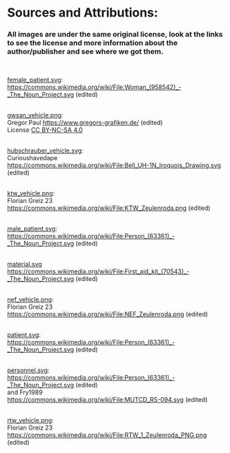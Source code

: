 <h1>Sources and Attributions:</h1>
<h3>All images are under the same original license, look at the links to see the license and more information about the author/publisher and see where we got them.</h3>
<br>

[female_patient.svg](female_patient.svg):<br>
<https://commons.wikimedia.org/wiki/File:Woman_(958542)_-_The_Noun_Project.svg> (edited)<br><br>

[gwsan_vehicle.png](gwsan_vehicle.png): <br> Gregor Paul <https://www.gregors-grafiken.de/> (edited)<br>
License [CC BY-NC-SA 4.0](https://creativecommons.org/licenses/by-nc-sa/4.0/deed.de) <br><br>

[hubschrauber_vehicle.svg](hubschrauber_vehicle.svg): <br>
Curioushavedape <br>
<https://commons.wikimedia.org/wiki/File:Bell_UH-1N_Iroquois_Drawing.svg> (edited) <br><br>

[ktw_vehicle.png](ktw_vehicle.png): <br>
Florian Greiz 23 <br>
<https://commons.wikimedia.org/wiki/File:KTW_Zeulenroda.png> (edited) <br><br>

[male_patient.svg](male_patient.svg): <br>
<https://commons.wikimedia.org/wiki/File:Person_(63361)_-_The_Noun_Project.svg> (edited) <br><br>

[material.svg](material.svg) <https://commons.wikimedia.org/wiki/File:First_aid_kit_(70543)_-_The_Noun_Project.svg> (edited) <br><br>

[nef_vehicle.png](nef_vehicle.png): <br>
Florian Greiz 23 <br>
<https://commons.wikimedia.org/wiki/File:NEF_Zeulenroda.png> (edited)<br><br>

[patient.svg](patient.svg): <br>
<https://commons.wikimedia.org/wiki/File:Person_(63361)_-_The_Noun_Project.svg> (edited)<br><br>

[personnel.svg](personnel.svg):<br>
<https://commons.wikimedia.org/wiki/File:Person_(63361)_-_The_Noun_Project.svg> (edited) <br>
and Fry1989 <br>
<https://commons.wikimedia.org/wiki/File:MUTCD_RS-094.svg> (edited) <br><br>

[rtw_vehicle.png](rtw_vehicle.png): <br>
Florian Greiz 23 <br>
<https://commons.wikimedia.org/wiki/File:RTW_1_Zeulenroda_PNG.png> (edited)<br><br>
